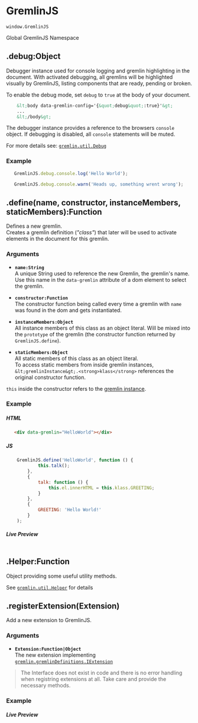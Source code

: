 # GremlinJS #

`window.GremlinJS`

Global GremlinJS Namespace


## .debug:Object

Debugger instance used for console logging and gremlin highlighting in the document. With activated debugging, all gremlins
will be highlighted visually by GremlinJS, listing components that are ready, pending or broken.

To enable the debug mode, set `debug` to `true` at the body of your document.

```html
    &lt;body data-gremlin-config='{&quot;debug&quot;:true}'&gt;
    ...
    &lt;/body&gt;
```

The debugger instance provides a reference to the browsers `console` object. If debugging is disabled, all `console`
statements will be muted.

For more details see: [`gremlin.util.Debug`](gremlin/util/debug.html)

### Example

```js
   GremlinJS.debug.console.log('Hello World');

   GremlinJS.debug.console.warn('Heads up, something wrent wrong');
```


## .define(name, constructor, instanceMembers, staticMembers):Function

Defines a new gremlin.  
Creates a gremlin definition (*"class"*) that later will be used to activate elements in the document for this gremlin.
 
 
### Arguments
- **`name:String`**  
A unique String used to reference the new Gremlin, the gremlin's name. Use this name in the `data-gremlin` attribute of
 a dom element to select the gremlin.

- **`constructor:Function`**  
The constructor function being called every time a gremlin with `name` was found in the dom and gets instantiated. 

- **`instanceMembers:Object`**  
All instance members of this class as an object literal. Will be mixed into the `prototype` of the gremlin (the 
constructor function returned by `GremlinJS.define`). 

- **`staticMembers:Object`**  
All static members of this class as an object literal. <br> To access static members from inside gremlin instances, 
`&lt;gremlinInstance&gt;.<strong>klass</strong>` references the original constructor function.


`this` inside the constructor refers to the <a href="/api.html#gremlin-instance">gremlin instance</a>.


### Example
##### HTML
```html
   <div data-gremlin="HelloWorld"></div>
```

##### JS
```js
    GremlinJS.define('HelloWorld', function () {
            this.talk();
        },
        {
            talk: function () {
                this.el.innerHTML = this.klass.GREETING;
            }
        },
        {
            GREETING: 'Hello World!'
        }
    );
```

##### Live Preview

<pre class="codepen" data-height="150" data-type="result" data-href="IqFbf" data-user="grmlin" data-safe="true">
</pre>
<script async src="http://codepen.io/assets/embed/ei.js">
</script>

## .Helper:Function

Object providing some useful utility methods.
 
See [`gremlin.util.Helper`](gremlin/util/Helper.html) for details  

## .registerExtension(Extension) 

Add a new extension to GremlinJS.

### Arguments
- **`Extension:Function|Object`**  
The new extension implementing  [`gremlin.gremlinDefinitions.IExtension`](gremlin/gremlinDefinitions/IExtension.html) 

> The Interface does not exist in code and there is no error handling when registring extensions at all. Take care and provide
the necessary methods. 

### Example

##### Live Preview

<pre class="codepen" data-height="430" data-type="js" data-href="mAGDC" data-user="grmlin" data-safe="true">
</pre>
<script async src="http://codepen.io/assets/embed/ei.js">
</script>